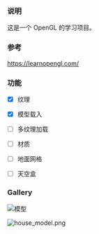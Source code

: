 ### 说明

这是一个 OpenGL 的学习项目。



### 参考

https://learnopengl.com/



### 功能

+ [x] 纹理
+ [x] 模型载入
+ [ ] 多纹理加载
+ [ ] 材质
+ [ ] 地面网格
+ [ ] 天空盒



### Gallery

![模型](https://i.loli.net/2021/07/15/GBtslbide2VRYmU.png)

<img src="https://i.loli.net/2021/07/15/psWLlT3ytJrh2u5.png" alt="house_model.png"/>

